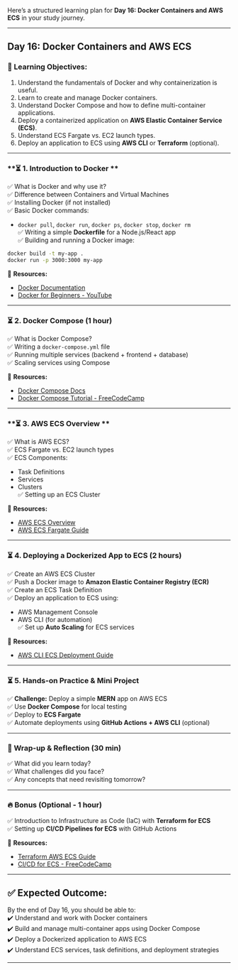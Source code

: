 Here’s a structured learning plan for **Day 16: Docker Containers and AWS ECS** in your study journey.  

---

## **Day 16: Docker Containers and AWS ECS**  

### **📌 Learning Objectives:**  
1. Understand the fundamentals of Docker and why containerization is useful.  
2. Learn to create and manage Docker containers.  
3. Understand Docker Compose and how to define multi-container applications.  
4. Deploy a containerized application on **AWS Elastic Container Service (ECS)**.  
5. Understand ECS Fargate vs. EC2 launch types.  
6. Deploy an application to ECS using **AWS CLI** or **Terraform** (optional).  

---

### **⏳ 1. Introduction to Docker **  
✅ What is Docker and why use it?  
✅ Difference between Containers and Virtual Machines  
✅ Installing Docker (if not installed)  
✅ Basic Docker commands:  
   - `docker pull`, `docker run`, `docker ps`, `docker stop`, `docker rm`  
✅ Writing a simple **Dockerfile** for a Node.js/React app  
✅ Building and running a Docker image:  
   ```sh
   docker build -t my-app .
   docker run -p 3000:3000 my-app
   ```  

🔗 **Resources:**  
- [Docker Documentation](https://docs.docker.com/get-started/)  
- [Docker for Beginners - YouTube](https://www.youtube.com/watch?v=fqMOX6JJhGo)  

---

### **⏳ 2. Docker Compose (1 hour)**  
✅ What is Docker Compose?  
✅ Writing a `docker-compose.yml` file  
✅ Running multiple services (backend + frontend + database)  
✅ Scaling services using Compose  

🔗 **Resources:**  
- [Docker Compose Docs](https://docs.docker.com/compose/)  
- [Docker Compose Tutorial - FreeCodeCamp](https://www.youtube.com/watch?v=Qw9zlE3t8Ko)  

---

### **⏳ 3. AWS ECS Overview **  
✅ What is AWS ECS?  
✅ ECS Fargate vs. EC2 launch types  
✅ ECS Components:  
   - Task Definitions  
   - Services  
   - Clusters  
✅ Setting up an ECS Cluster  

🔗 **Resources:**  
- [AWS ECS Overview](https://aws.amazon.com/ecs/)  
- [AWS ECS Fargate Guide](https://docs.aws.amazon.com/AmazonECS/latest/developerguide/Welcome.html)  

---

### **⏳ 4. Deploying a Dockerized App to ECS (2 hours)**  
✅ Create an AWS ECS Cluster  
✅ Push a Docker image to **Amazon Elastic Container Registry (ECR)**  
✅ Create an ECS Task Definition  
✅ Deploy an application to ECS using:  
   - AWS Management Console  
   - AWS CLI (for automation)  
✅ Set up **Auto Scaling** for ECS services  

🔗 **Resources:**  
- [AWS CLI ECS Deployment Guide](https://docs.aws.amazon.com/AmazonECS/latest/developerguide/cli-basics.html)  

---

### **⏳ 5. Hands-on Practice & Mini Project**  
✅ **Challenge:** Deploy a simple **MERN** app on AWS ECS  
✅ Use **Docker Compose** for local testing  
✅ Deploy to **ECS Fargate**  
✅ Automate deployments using **GitHub Actions + AWS CLI** (optional)  

---

### **🎯 Wrap-up & Reflection (30 min)**  
✅ What did you learn today?  
✅ What challenges did you face?  
✅ Any concepts that need revisiting tomorrow?  

---

### **🔥 Bonus (Optional - 1 hour)**  
✅ Introduction to Infrastructure as Code (IaC) with **Terraform for ECS**  
✅ Setting up **CI/CD Pipelines for ECS** with GitHub Actions  

🔗 **Resources:**  
- [Terraform AWS ECS Guide](https://developer.hashicorp.com/terraform/tutorials/aws-get-started)  
- [CI/CD for ECS - FreeCodeCamp](https://www.youtube.com/watch?v=7zoHcU22FtQ)  

---

## **✅ Expected Outcome:**  
By the end of Day 16, you should be able to:  
✔️ Understand and work with Docker containers  
✔️ Build and manage multi-container apps using Docker Compose  
✔️ Deploy a Dockerized application to AWS ECS  
✔️ Understand ECS services, task definitions, and deployment strategies  

---
